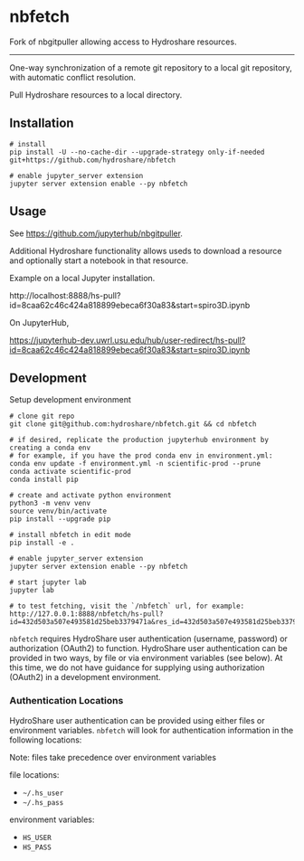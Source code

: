 # nbfetch

Fork of nbgitpuller allowing access to Hydroshare resources.

-------------------

One-way synchronization of a remote git repository to a local git repository,
with automatic conflict resolution.

Pull Hydroshare resources to a local directory.

## Installation

```shell
# install
pip install -U --no-cache-dir --upgrade-strategy only-if-needed git+https://github.com/hydroshare/nbfetch

# enable jupyter_server extension
jupyter server extension enable --py nbfetch
```

## Usage

See https://github.com/jupyterhub/nbgitpuller.

Additional Hydroshare functionality allows useds to download a resource and optionally start a notebook in that resource.

Example on a local Jupyter installation.

  http://localhost:8888/hs-pull?id=8caa62c46c424a818899ebeca6f30a83&start=spiro3D.ipynb

On JupyterHub,

  https://jupyterhub-dev.uwrl.usu.edu/hub/user-redirect/hs-pull?id=8caa62c46c424a818899ebeca6f30a83&start=spiro3D.ipynb

## Development

Setup development environment

```
# clone git repo
git clone git@github.com:hydroshare/nbfetch.git && cd nbfetch

# if desired, replicate the production jupyterhub environment by creating a conda env
# for example, if you have the prod conda env in environment.yml:
conda env update -f environment.yml -n scientific-prod --prune
conda activate scientific-prod
conda install pip

# create and activate python environment
python3 -m venv venv
source venv/bin/activate
pip install --upgrade pip

# install nbfetch in edit mode
pip install -e .

# enable jupyter_server extension
jupyter server extension enable --py nbfetch

# start jupyter lab
jupyter lab

# to test fetching, visit the `/nbfetch` url, for example:
http://127.0.0.1:8888/nbfetch/hs-pull?id=432d503a507e493581d25beb3379471a&res_id=432d503a507e493581d25beb3379471a
```

`nbfetch` requires HydroShare user authentication (username, password) or authorization (OAuth2) to
function. HydroShare user authentication can be provided in two ways, by file or via environment
variables (see below). At this time, we do not have guidance for supplying using authorization
(OAuth2) in a development environment.

### Authentication Locations

HydroShare user authentication can be provided using either files or environment variables.
`nbfetch` will look for authentication information in the following locations:

Note: files take precedence over environment variables

file locations:

- `~/.hs_user`
- `~/.hs_pass`

environment variables:

- `HS_USER`
- `HS_PASS`
